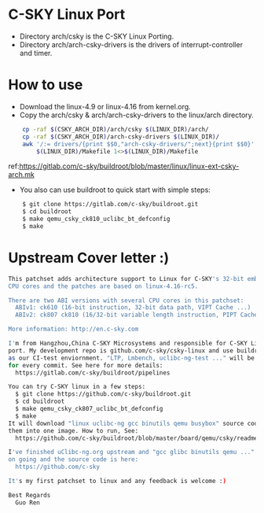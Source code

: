 # C-SKY Linux Port

* Directory arch/csky is the C-SKY Linux Porting.
* Directory arch/arch-csky-drivers is the drivers of interrupt-controller and timer.

# How to use
* Download the linux-4.9 or linux-4.16 from kernel.org.
* Copy the arch/csky & arch/arch-csky-drivers to the linux/arch directory.
```sh
    cp -raf $(CSKY_ARCH_DIR)/arch/csky $(LINUX_DIR)/arch/
    cp -raf $(CSKY_ARCH_DIR)/arch-csky-drivers $(LINUX_DIR)/
    awk '/:= drivers/{print $$0,"arch-csky-drivers/";next}{print $$0}' \
        $(LINUX_DIR)/Makefile 1<>$(LINUX_DIR)/Makefile
```
  ref:https://gitlab.com/c-sky/buildroot/blob/master/linux/linux-ext-csky-arch.mk

* You also can use buildroot to quick start with simple steps:

```sh
    $ git clone https://gitlab.com/c-sky/buildroot.git
    $ cd buildroot
    $ make qemu_csky_ck810_uclibc_bt_defconfig
    $ make
```

# Upstream Cover letter :)
```sh
This patchset adds architecture support to Linux for C-SKY's 32-bit embedded
CPU cores and the patches are based on linux-4.16-rc5.

There are two ABI versions with several CPU cores in this patchset:
  ABIv1: ck610 (16-bit instruction, 32-bit data path, VIPT Cache ...)
  ABIv2: ck807 ck810 (16/32-bit variable length instruction, PIPT Cache ...)

More information: http://en.c-sky.com

I'm from Hangzhou,China C-SKY Microsystems and responsible for C-SKY Linux
port. My development repo is github.com/c-sky/csky-linux and use buildroot
as our CI-test enviornment. "LTP, Lmbench, uclibc-ng-test ..." will be tested
for every commit. See here for more details:
  https://gitlab.com/c-sky/buildroot/pipelines

You can try C-SKY linux in a few steps:
  $ git clone https://github.com/c-sky/buildroot.git
  $ cd buildroot
  $ make qemu_csky_ck807_uclibc_bt_defconfig
  $ make
It will download "linux uclibc-ng gcc binutils qemu busybox" source code and build
them into one image. How to run, See:
  https://github.com/c-sky/buildroot/blob/master/board/qemu/csky/readme.txt

I've finished uClibc-ng.org upstream and "gcc glibc binutils qemu ..." upstream is
on going and the source code is here:
  https://github.com/c-sky

It's my first patchset to linux and any feedback is welcome :)

Best Regards
  Guo Ren
```
